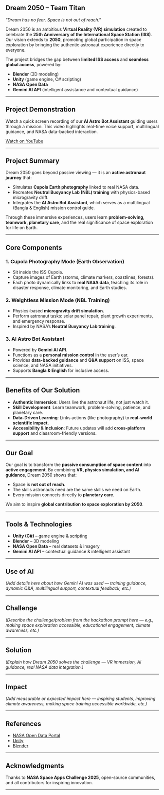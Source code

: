 ## Dream 2050 – Team Titan

*"Dream has no fear. Space is not out of reach."*

Dream 2050 is an ambitious **Virtual Reality (VR) simulation** created to celebrate the **25th Anniversary of the International Space Station (ISS)**.
Our vision extends to **2050**, promoting global participation in space exploration by bringing the authentic astronaut experience directly to everyone.

The project bridges the gap between **limited ISS access** and **seamless global access**, powered by:

* **Blender** (3D modeling)
* **Unity** (game engine, C# scripting)
* **NASA Open Data**
* **Gemini AI API** (intelligent assistance and contextual guidance)

---

## Project Demonstration
Watch a quick screen recording of our **AI Astro Bot Assistant** guiding users through a mission.
This video highlights real-time voice support, multilingual guidance, and NASA data–backed interaction.

<a href="https://youtu.be/your-video-link" target="_blank">Watch on YouTube</a>


---

## Project Summary

Dream 2050 goes beyond passive viewing — it is an **active astronaut journey** that:

* Simulates **Cupola Earth photography** linked to real NASA data.
* Recreates **Neutral Buoyancy Lab (NBL) training** with physics-based microgravity drift.
* Integrates the **AI Astro Bot Assistant**, which serves as a multilingual (Bangla & English) mission control guide.

Through these immersive experiences, users learn **problem-solving, teamwork, planetary care**, and the real significance of space exploration for life on Earth.

---

## Core Components

### 1. Cupola Photography Mode (Earth Observation)

* Sit inside the ISS Cupola.
* Capture images of Earth (storms, climate markers, coastlines, forests).
* Each photo dynamically links to **real NASA data**, teaching its role in disaster response, climate monitoring, and Earth studies.

### 2. Weightless Mission Mode (NBL Training)

* Physics-based **microgravity drift simulation**.
* Perform astronaut tasks: solar panel repair, plant growth experiments, and emergency response.
* Inspired by NASA’s **Neutral Buoyancy Lab training**.

### 3. AI Astro Bot Assistant

* Powered by **Gemini AI API**.
* Functions as a **personal mission control** in the user’s ear.
* Provides **data-backed guidance** and **Q&A support** on ISS, space science, and NASA initiatives.
* Supports **Bangla & English** for inclusive access.

---

## Benefits of Our Solution

* **Authentic Immersion**: Users live the astronaut life, not just watch it.
* **Skill Development**: Learn teamwork, problem-solving, patience, and planetary care.
* **Data-Driven Learning**: Links actions (like photography) to **real-world scientific impact**.
* **Accessibility & Inclusion**: Future updates will add **cross-platform support** and classroom-friendly versions.

---

## Our Goal

Our goal is to transform the **passive consumption of space content** into **active engagement**.
By combining **VR, physics simulation, and AI guidance**, Dream 2050 shows that:

* Space is **not out of reach**.
* The skills astronauts need are the same skills we need on Earth.
* Every mission connects directly to **planetary care**.

We aim to inspire **global contribution to space exploration by 2050**.

---

## Tools & Technologies

* **Unity (C#)** – game engine & scripting
* **Blender** – 3D modeling
* **NASA Open Data** – real datasets & imagery
* **Gemini AI API** – contextual guidance & intelligent assistant

---

## Use of AI

*(Add details here about how Gemini AI was used — training guidance, dynamic Q&A, multilingual support, contextual feedback, etc.)*

---

## Challenge

*(Describe the challenge/problem from the hackathon prompt here — e.g., making space exploration accessible, educational engagement, climate awareness, etc.)*

---

## Solution

*(Explain how Dream 2050 solves the challenge — VR immersion, AI guidance, real NASA data integration.)*

---

## Impact

*(Add measurable or expected impact here — inspiring students, improving climate awareness, making space training accessible worldwide, etc.)*

---


## References

* [NASA Open Data Portal](https://data.nasa.gov/)
* [Unity](https://unity.com/)
* [Blender](https://www.blender.org/)

---

## Acknowledgments

Thanks to **NASA Space Apps Challenge 2025**, open-source communities, and all contributors for inspiring innovation.

---
